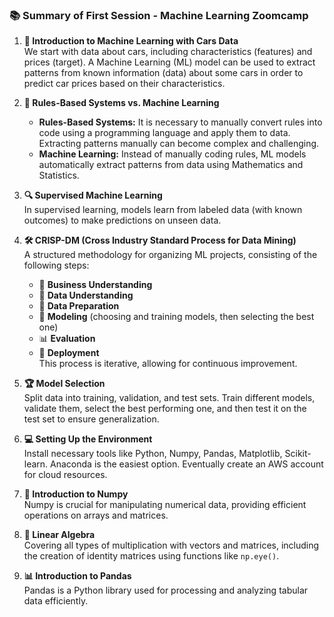 ### 📚 Summary of First Session - Machine Learning Zoomcamp

1. **🚗 Introduction to Machine Learning with Cars Data**  
   We start with data about cars, including characteristics (features) and prices (target). A Machine Learning (ML) model can be used to extract patterns from known information (data) about some cars in order to predict car prices based on their characteristics.

2. **🧠 Rules-Based Systems vs. Machine Learning**  
   - **Rules-Based Systems:** It is necessary to manually convert rules into code using a programming language and apply them to data. Extracting patterns manually can become complex and challenging.  
   - **Machine Learning:** Instead of manually coding rules, ML models automatically extract patterns from data using Mathematics and Statistics.

3. **🔍 Supervised Machine Learning**  
   In supervised learning, models learn from labeled data (with known outcomes) to make predictions on unseen data.

4. **🛠️ CRISP-DM (Cross Industry Standard Process for Data Mining)**  
   A structured methodology for organizing ML projects, consisting of the following steps:  
   - 💼 **Business Understanding**  
   - 🔎 **Data Understanding**  
   - 🧹 **Data Preparation**  
   - 🤖 **Modeling** (choosing and training models, then selecting the best one)  
   - 📊 **Evaluation**  
   - 🚀 **Deployment**  
   This process is iterative, allowing for continuous improvement.

5. **🏆 Model Selection**  
   Split data into training, validation, and test sets. Train different models, validate them, select the best performing one, and then test it on the test set to ensure generalization.

6. **💻 Setting Up the Environment**  
   Install necessary tools like Python, Numpy, Pandas, Matplotlib, Scikit-learn. Anaconda is the easiest option. Eventually create an AWS account for cloud resources.

7. **🔢 Introduction to Numpy**  
   Numpy is crucial for manipulating numerical data, providing efficient operations on arrays and matrices.

8. **🔗 Linear Algebra**  
   Covering all types of multiplication with vectors and matrices, including the creation of identity matrices using functions like `np.eye()`.

9. **📊 Introduction to Pandas**  
   Pandas is a Python library used for processing and analyzing tabular data efficiently.